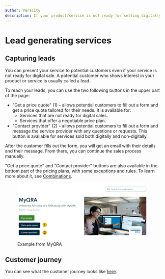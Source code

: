 ```yaml
---
author: Veracity
description: If your product/service is not ready for selling digitally, you can still present your service to get leads.
---
```


# Lead generating services
## Capturing leads
You can present your service to potential customers even if your service is not ready for digital sale. A potential customer who shows interest in your product or service is usually called a lead. 

To reach your leads, you can use the two following buttons in the upper part of the page:
* "Get a price quote" (1) – allows potential customers to fill out a form and get a price quote tailored for their needs.
It is available for:
	* Services that are not ready for digital sales. 
	* Services that offer a negotiable price plan. 
* "Contact provider" (2) – allows potential customers to fill out a form and message the service provider with any questions or requests. This button is available for services sold both digitally and non-digitally.

After the customer fills out the form, you will get an email with their details and their message. From there, you can continue the sales process manually.

"Get a price quote" and "Contact provider" buttons are also available in the bottom part of the pricing plans, with some exceptions and rules. To learn more about it, see [Combinations](./hybridsolutions​.md).

<figure>
	<img src="assets/MyQRA.PNG"/>
	<figcaption>Example from MyQRA</figcaption>
</figure>

## Customer journey
You can see what the customer journey looks like
<a href="assets/UserJourneyLeadsProcess.png" download>here</a>.